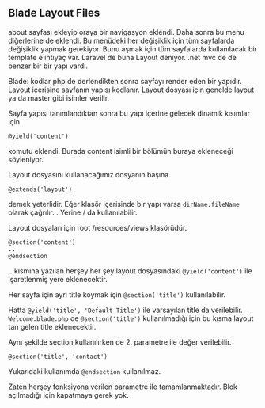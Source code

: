## Blade Layout Files

about sayfası ekleyip oraya bir navigasyon eklendi. Daha sonra bu menu diğerlerine de eklendi.
Bu menüdeki her değişiklik için tüm sayfalarda değişiklik yapmak gerekiyor.
Bunu aşmak için tüm sayfalarda kullanılacak bir template e ihtiyaç var.
Laravel de buna Layout deniyor. .net mvc de de benzer bir bir yapı vardı.

Blade: kodlar php de derlendikten sonra sayfayı render eden bir yapıdır.
Layout içerisine sayfanın yapısı kodlanır. Layout dosyası için genelde layout ya da master gibi isimler verilir.

Sayfa yapısı tanımlandıktan sonra bu yapı içerine gelecek dinamik kısımlar için

`@yield('content')`

komutu eklendi. Burada content isimli bir bölümün buraya ekleneceği söyleniyor.

Layout dosyasını kullanacağımız dosyanın başına

`@extends('layout')`

demek yeterlidir. Eğer klasör içerisinde bir yapı varsa `dirName.fileName` olarak çağrılır. . Yerine / da kullanılabilir.

Layout dosyaları için root /resources/views klasörüdür.

```
@section('content')
..
@endsection
```

.. kısmına yazılan herşey her şey layout dosyasındaki `@yield('content')` ile işaretlenmiş yere eklenecektir.

Her sayfa için ayrı title koymak için `@section('title')` kullanılabilir.

Hatta `@yield('title', 'Default Title')` ile varsayılan title da verilebilir.
`Welcome.blade.php` de `@section('title')` kullanılmadığı için bu kısma layout tan gelen title eklenecektir.

Aynı şekilde section kullanılırken de 2. parametre ile değer verilebilir.

`@section('title', 'contact')`

Yukarıdaki kullanımda `@endsection` kullanılmaz.

Zaten herşey fonksiyona verilen parametre ile tamamlanmaktadır. Blok açılmadığı için kapatmaya gerek yok.

